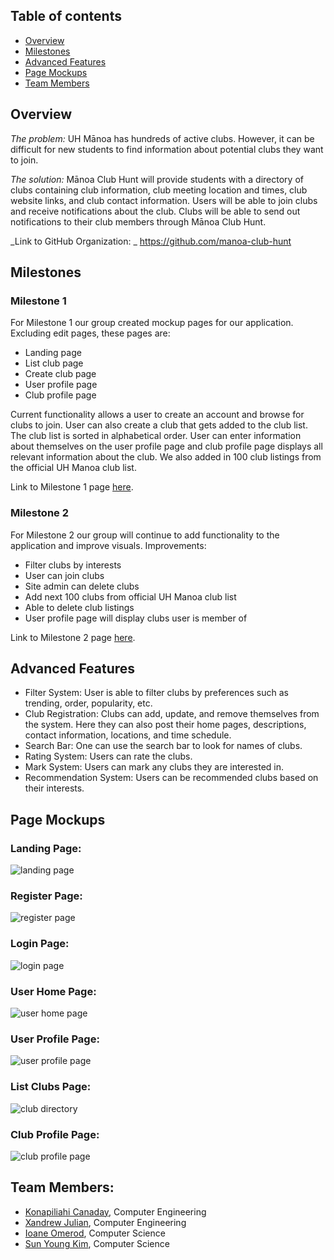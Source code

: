 ## Table of contents

* [Overview](#overview)
* [Milestones](#milestones)
* [Advanced Features](#advanced-features)
* [Page Mockups](#page-mockups)
* [Team Members](#team-members)

## Overview
_The problem:_ UH Mānoa has hundreds of active clubs. However, it can be difficult for new students to find information about potential clubs they want to join. 

_The solution:_ Mānoa Club Hunt will provide students with a directory of clubs containing club information, club meeting location and times, club website links, and club contact information. 
Users will be able to join clubs and receive notifications about the club.
Clubs will be able to send out notifications to their club members through Mānoa Club Hunt. 

_Link to GitHub Organization: _ https://github.com/manoa-club-hunt

## Milestones
### Milestone 1
For Milestone 1 our group created mockup pages for our application. Excluding edit pages, these pages are:
* Landing page
* List club page
* Create club page
* User profile page
* Club profile page

Current functionality allows a user to create an account and browse for clubs to join. User can also create a club that gets added to the club list. The club list is sorted in alphabetical order. User can enter information about themselves on the user profile page and club profile page displays all relevant information about the club. We also added in 100 club listings from the official UH Manoa club list. 

Link to Milestone 1 page [here](https://github.com/manoa-club-hunt/manoa-club-hunt/projects/1).

### Milestone 2
For Milestone 2 our group will continue to add functionality to the application and improve visuals. Improvements:
* Filter clubs by interests
* User can join clubs
* Site admin can delete clubs
* Add next 100 clubs from official UH Manoa club list
* Able to delete club listings
* User profile page will display clubs user is member of

Link to Milestone 2 page [here](https://github.com/manoa-club-hunt/manoa-club-hunt/projects/2).

## Advanced Features
* Filter System: User is able to filter clubs by preferences such as trending, order, popularity, etc.
* Club Registration: Clubs can add, update, and remove themselves from the system. Here they can also post their home pages, descriptions, contact information, locations, and time schedule.
* Search Bar: One can use the search bar to look for names of clubs.
* Rating System: Users can rate the clubs.
* Mark System: Users can mark any clubs they are interested in.
* Recommendation System: Users can be recommended clubs based on their interests.

## Page Mockups

### Landing Page:
<img src="doc/landing-page.jpeg" alt="landing page">

### Register Page:
<img src="doc/register-page.jpeg" alt="register page">

### Login Page:
<img src="doc/login-page.jpeg" alt="login page">

### User Home Page:
<img src="doc/user-home-page.jpeg" alt="user home page">

### User Profile Page:
<img src="doc/user-profile-page.jpeg" alt="user profile page">

### List Clubs Page:
<img src="doc/club-directory.jpeg" alt="club directory">

### Club Profile Page:
<img src="doc/club-profile-page.jpeg" alt="club profile page">

## Team Members:
* [Konapiliahi Canaday](https://k-canaday.github.io/), Computer Engineering
* [Xandrew Julian](https://xandrewuh.github.io/), Computer Engineering
* [Ioane Omerod](https://ioaneomerod.github.io/), Computer Science
* [Sun Young Kim](https://sunyoungk.github.io/), Computer Science
